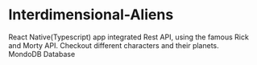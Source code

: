 # Interdimensional-Aliens

React Native(Typescript) app integrated Rest API, using the famous Rick and Morty API. Checkout different characters and their planets.  
MondoDB Database
